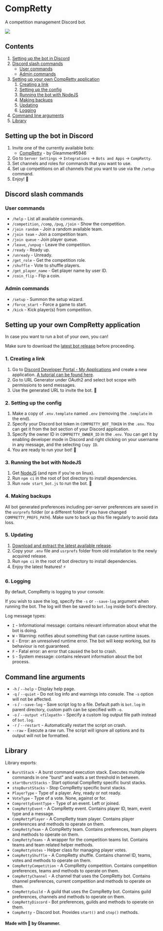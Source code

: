 # CompRetty

A competition management Discord bot.

![](https://raw.github.com/GleammerRay/CompRetty/master/assets/banner.svg)

## Contents
1. [Setting up the bot in Discord](#setting-up-the-bot-in-discord)
2. [Discord slash commands](#discord-slash-commands)
   - [User commands](#user-commands)
   - [Admin commands](#admin-commands)
3. [Setting up your own CompRetty application](#setting-up-your-own-compretty-application)
   1. [Creating a link](#1-creating-a-link)
   2. [Setting up the config](#2-setting-up-the-config)
   3. [Running the bot with NodeJS](#3-running-the-bot-with-nodejs)
   4. [Making backups](#4-making-backups)
   5. [Updating](#5-updating)
   6. [Logging](#6-logging)
5. [Command line arguments](#command-line-arguments)
6. [Library](#library)

## Setting up the bot in Discord
1. Invite one of the currently available bots:
   - [CompRetty](https://discord.com/api/oauth2/authorize?client_id=1050406766204170360&permissions=2048&scope=bot) - by Gleammer#5946
2. Go to `Server Settings` -> `Integrations` -> `Bots and Apps` -> `CompRetty`.
3. Set channels and roles for commands that you want to use.
4. Set up competitions on all channels that you want to use via the `/setup` command.
5. Enjoy! 🏏

## Discord slash commands

### User commands

- `/help` - List all available commands.
- `/competition`, `/comp`, `/pug`, `/join` - Show the competition.
- `/join random` - Join a random available team.
- `/join team` - Join a competition team.
- `/join queue` - Join player queue.
- `/leave`, `/unpug` - Leave the competition.
- `/ready` - Ready up.
- `/unready` - Unready.
- `/get_role` - Get the competition role.
- `/shuffle` - Vote to shuffle players.
- `/get_player_name` - Get player name by user ID.
- `/coin_flip` - Flip a coin.

### Admin commands

- `/setup` - Summon the setup wizard.
- `/force_start` - Force a game to start.
- `/kick` - Kick player(s) from competition.

## Setting up your own CompRetty application

In case you want to run a bot of your own, you can!

Make sure to download the [latest bot release](https://github.com/GleammerRay/CompRetty/releases) before proceeding.

### 1. Creating a link
1. Go to [Discord Developer Portal - My Applications](https://discord.com/developers/applications) and create a new application. [A tutorial can be found here](https://github.com/discord-apps/bot-tutorial).
2. Go to URL Generator under OAuth2 and select bot scope with permissions to send messages.
3. Use the generated URL to invite the bot. 🤖

### 2. Setting up the config

1. Make a copy of `.env.template` named `.env` (removing the `.template` in the end).
2. Specify your Discord bot token in `COMPRETTY_BOT_TOKEN` in the `.env`. You can get it from the bot section of your Discord application.
3. Specify the owner ID in `COMPRETTY_OWNER_ID` in the `.env`. You can get it by enabling developer mode in Discord and right clicking on your username in any message, and the selecting `Copy ID`.
4. You are ready to run your bot! 🦸

### 3. Running the bot with NodeJS

1. Get [NodeJS](https://nodejs.org/en/download/) (and npm if you're on linux).
2. Run `npm ci` in the root of bot directory to install dependencies.
3. Run `node start_bot.js` to run the bot. 🏃

### 4. Making backups

All bot generated preferences including per-server preferences are saved in the `usrprefs` folder (or a different folder if you have changed `COMPRETTY_PREFS_PATH`). Make sure to back up this file regularly to avoid data loss. 

### 5. Updating

1. [Download and extract the latest available release](https://github.com/GleammerRay/CompRetty/releases).
2. Copy your `.env` file and `usrprefs` folder from old installation to the newly acquired release.
2. Run `npm ci` in the root of bot directory to install dependencies.
3. Enjoy the latest features! ⚡

### 6. Logging

By default, CompRetty is logging to your console.

If you wish to save the log, specify the `-s` or `--save-log` argument when running the bot. The log will then be saved to `bot.log` inside bot's directory.

Log message types:
- `I` - Informational message: contains relevant information about what the bot is doing.
- `W` - Warning: notifies about something that can cause runtime issues.
- `E` - Error: an unresolved runtime error. The bot will keep working, but its behaviour is not guaranteed.
- `F` - Fatal error: an error that caused the bot to crash.
- `S` - System message: contains relevant information about the bot process.

## Command line arguments

- `-h` / `--help` - Display help page.
- `-q` / `--quiet` - Do not log info and warnings into console. The `-s` option will not be affected.
- `-s` / `--save-log` - Save script log to a file. Default path is `bot.log` in parent directory, custom path can be specified with `-o`.
- `-o` / `--output <filepath>` - Specify a custom log output file path instead of `bot.log`.
- `-r` / `--restart` - Automatically restart the script on crash.
- `--raw` - Execute a raw run. The script will ignore all options and its output will not be formatted.

## Library

Library exports:
- `BurstStack` - A burst command execution stack. Executes multiple commands in one "burst" and waits a set threshold in between.
- `startBurstStacks` - Start optional CompRetty specific burst stacks.
- `stopBurstStacks` - Stop CompRetty specific burst stacks.
- `PlayerType` - Type of a player. Any, ready or not ready.
- `VoteType` - Type of a vote. None, against or for.
- `ComprettyEventType` - Type of an event. Left or joined.
- `CompRettyEvent` - A CompRetty event. Contains player ID, team, event type and a message.
- `CompRettyPlayer` - A CompRetty team player. Contains player preferences and methods to operate on them.
- `CompRettyTeam` - A CompRetty team. Contains preferences, team players and methods to operate on them.
- `CompRettyTeams` - A wrapper for the competition teams list. Contains teams and team related helper methods.
- `CompRettyVotes` - Helper class for managing player votes.
- `CompRettyShuffle` - A CompRetty shuffle. Contains channel ID, teams, votes and methods to operate on them.
- `CompRettyCompetition` - A CompRetty competition. Contains competition preferences, teams and methods to operate on them.
- `CompRettyChannel` - A channel that uses the CompRetty bot. Contains channel preferences, current competition and methods to operate on them.
- `CompRettyGuild` - A guild that uses the CompRetty bot. Contains guild preferences, channels and methods to operate on them.
- `CompRettyDiscord` - Bot preferences, guilds and methods to operate on them.
- `CompRetty` - Discord bot. Provides `start()` and `stop()` methods.

#### Made with 💜 by Gleammer.
